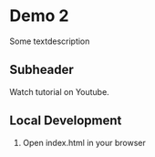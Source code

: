 # Demo 2

Some textdescription

## Subheader

Watch tutorial on Youtube.

## Local Development

1. Open index.html in your browser
